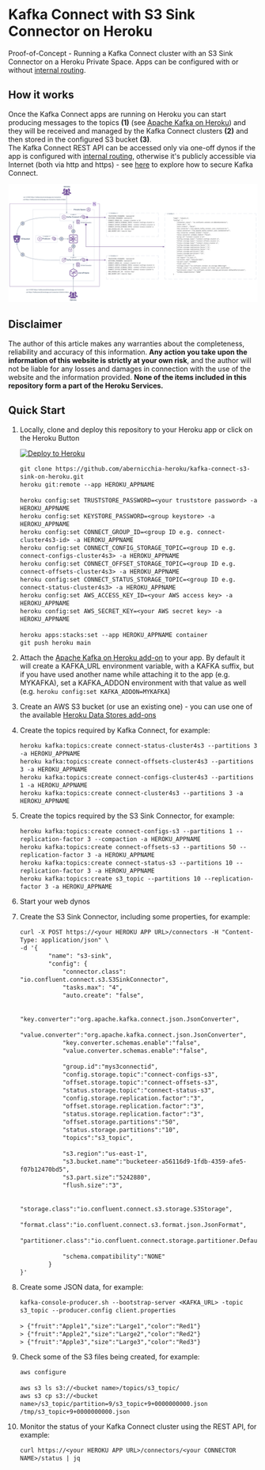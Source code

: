 # Kafka Connect with S3 Sink Connector on Heroku
Proof-of-Concept - Running a Kafka Connect cluster with an S3 Sink Connector on a Heroku Private Space. Apps can be configured with or without [internal routing](https://devcenter.heroku.com/articles/internal-routing).

## How it works

Once the Kafka Connect apps are running on Heroku you can start producing messages to the topics **(1)** (see [Apache Kafka on Heroku](https://elements.heroku.com/addons/heroku-kafka)) and they will be received and managed by the Kafka Connect clusters **(2)** and then stored in the configured S3 bucket **(3)**.<br/>
The Kafka Connect REST API can be accessed only via one-off dynos if the app is configured with [internal routing](https://devcenter.heroku.com/articles/internal-routing), otherwise it's publicly accessible via Internet (both via http and https) - see [here](https://docs.confluent.io/platform/current/connect/security.html) to explore how to secure Kafka Connect.

![Kafka Connect S3 Sink on Heroku](images/kafka-connect-s3-sink-on-heroku.jpg)


## Disclaimer
The author of this article makes any warranties about the completeness, reliability and accuracy of this information. **Any action you take upon the information of this website is strictly at your own risk**, and the author will not be liable for any losses and damages in connection with the use of the website and the information provided. **None of the items included in this repository form a part of the Heroku Services.**

## Quick Start

1. Locally, clone and deploy this repository to your Heroku app or click on the Heroku Button

    [![Deploy to Heroku](https://www.herokucdn.com/deploy/button.png)](https://heroku.com/deploy)

    ```shell
    git clone https://github.com/abernicchia-heroku/kafka-connect-s3-sink-on-heroku.git
    heroku git:remote --app HEROKU_APPNAME

    heroku config:set TRUSTSTORE_PASSWORD=<your truststore password> -a HEROKU_APPNAME
    heroku config:set KEYSTORE_PASSWORD=<group keystore> -a HEROKU_APPNAME
    heroku config:set CONNECT_GROUP_ID=<group ID e.g. connect-cluster4s3-id> -a HEROKU_APPNAME
    heroku config:set CONNECT_CONFIG_STORAGE_TOPIC=<group ID e.g. connect-configs-cluster4s3> -a HEROKU_APPNAME 
    heroku config:set CONNECT_OFFSET_STORAGE_TOPIC=<group ID e.g. connect-offsets-cluster4s3> -a HEROKU_APPNAME
    heroku config:set CONNECT_STATUS_STORAGE_TOPIC=<group ID e.g. connect-status-cluster4s3> -a HEROKU_APPNAME
    heroku config:set AWS_ACCESS_KEY_ID=<your AWS access key> -a HEROKU_APPNAME
    heroku config:set AWS_SECRET_KEY=<your AWS secret key> -a HEROKU_APPNAME

    heroku apps:stacks:set --app HEROKU_APPNAME container
    git push heroku main
    ```
2. Attach the [Apache Kafka on Heroku add-on](https://elements.heroku.com/addons/heroku-kafka) to your app. By default it will create a KAFKA_URL environment variable, with a KAFKA suffix, but if you have used another name while attaching it to the app (e.g. MYKAFKA), set a KAFKA_ADDON environment with that value as well (e.g. `heroku config:set KAFKA_ADDON=MYKAFKA`)

3. Create an AWS S3 bucket (or use an existing one) - you can use one of the available [Heroku Data Stores add-ons](https://elements.heroku.com/addons#data-stores)

4. Create the topics required by Kafka Connect, for example:
    ```shell
    heroku kafka:topics:create connect-status-cluster4s3 --partitions 3 -a HEROKU_APPNAME
    heroku kafka:topics:create connect-offsets-cluster4s3 --partitions 3 -a HEROKU_APPNAME
    heroku kafka:topics:create connect-configs-cluster4s3 --partitions 1 -a HEROKU_APPNAME
    heroku kafka:topics:create connect-cluster4s3 --partitions 3 -a HEROKU_APPNAME
    ```
5. Create the topics required by the S3 Sink Connector, for example:
    ```shell
    heroku kafka:topics:create connect-configs-s3 --partitions 1 --replication-factor 3 --compaction -a HEROKU_APPNAME
    heroku kafka:topics:create connect-offsets-s3 --partitions 50 --replication-factor 3 -a HEROKU_APPNAME
    heroku kafka:topics:create connect-status-s3 --partitions 10 --replication-factor 3 -a HEROKU_APPNAME
    heroku kafka:topics:create s3_topic --partitions 10 --replication-factor 3 -a HEROKU_APPNAME
    ```

6. Start your web dynos

7. Create the S3 Sink Connector, including some properties, for example:
    ```shell
    curl -X POST https://<your HEROKU APP URL>/connectors -H "Content-Type: application/json" \
    -d '{
            "name": "s3-sink",
            "config": {
                "connector.class": "io.confluent.connect.s3.S3SinkConnector",
                "tasks.max": "4",
                "auto.create": "false",

                "key.converter":"org.apache.kafka.connect.json.JsonConverter",
                "value.converter":"org.apache.kafka.connect.json.JsonConverter",
                "key.converter.schemas.enable":"false",
                "value.converter.schemas.enable":"false",

                "group.id":"mys3connectid",
                "config.storage.topic":"connect-configs-s3",
                "offset.storage.topic":"connect-offsets-s3",
                "status.storage.topic":"connect-status-s3",
                "config.storage.replication.factor":"3",
                "offset.storage.replication.factor":"3",
                "status.storage.replication.factor":"3",
                "offset.storage.partitions":"50",
                "status.storage.partitions":"10",
                "topics":"s3_topic",

                "s3.region":"us-east-1",
                "s3.bucket.name":"bucketeer-a56116d9-1fdb-4359-afe5-f07b12470bd5",
                "s3.part.size":"5242880",
                "flush.size":"3",

                "storage.class":"io.confluent.connect.s3.storage.S3Storage",
                "format.class":"io.confluent.connect.s3.format.json.JsonFormat",
                "partitioner.class":"io.confluent.connect.storage.partitioner.DefaultPartitioner",

                "schema.compatibility":"NONE"
            }
    }'
    ```
8. Create some JSON data, for example:
    ```shell
    kafka-console-producer.sh --bootstrap-server <KAFKA_URL> -topic s3_topic --producer.config client.properties

    > {"fruit":"Apple1","size":"Large1","color":"Red1"}
    > {"fruit":"Apple2","size":"Large2","color":"Red2"}
    > {"fruit":"Apple3","size":"Large3","color":"Red3"}
    ```

9. Check some of the S3 files being created, for example:
    ```shell
    aws configure

    aws s3 ls s3://<bucket name>/topics/s3_topic/
    aws s3 cp s3://<bucket name>/s3_topic/partition=9/s3_topic+9+0000000000.json /tmp/s3_topic+9+0000000000.json  
    ```

10. Monitor the status of your Kafka Connect cluster using the REST API, for example:
    ```shell
    curl https://<your HEROKU APP URL>/connectors/<your CONNECTOR NAME>/status | jq 
    ```
